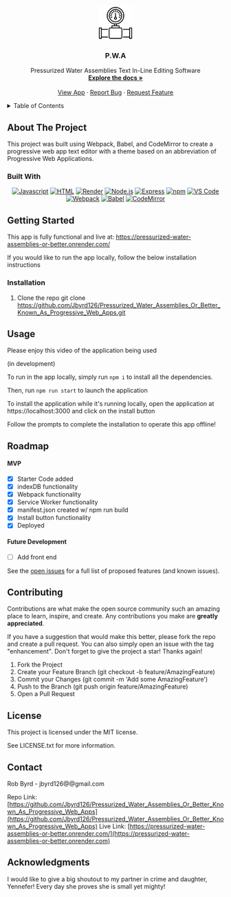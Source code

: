 <div align="center">

  <!-- Add badges using the following format: -->
  <!-- ![Name](urlToShieldHere)(urlToGithubHere) -->


</div>

<!-- PROJECT LOGO -->

<div align="center">
  <a href="https://github.com/Jbyrd126/Pressurized_Water_Assemblies_Or_Better_Known_As_Progressive_Web_Apps">
    <img src="./client/src/images/logoNew.png" alt="Logo" width="80" height="80">
  </a>

<h3 align="center">P.W.A</h3>

  <p align="center">
    Pressurized Water Assemblies Text In-Line Editing Software <br />
    <a href="https://github.com/Jbyrd126/Pressurized_Water_Assemblies_Or_Better_Known_As_Progressive_Web_Apps"><strong>Explore the docs »</strong></a>
    <br />
    <br />
    <a href="https://pwa-kitties.onrender.com/">View App</a>
    ·
    <a href="https://github.com/Jbyrd126/Pressurized_Water_Assemblies_Or_Better_Known_As_Progressive_Web_Apps/issues">Report Bug</a>
    ·
    <a href="https://github.com/Jbyrd126/Pressurized_Water_Assemblies_Or_Better_Known_As_Progressive_Web_Apps/issues">Request Feature</a>
  </p>
</div>

<!-- TABLE OF CONTENTS -->
<details>
  <summary>Table of Contents</summary>
  <ol>
    <li>
      <a href="#about-the-project">About The Project</a>
      <ul>
        <li><a href="#built-with">Built With</a></li>
      </ul>
    </li>
    <li>
      <a href="#getting-started">Getting Started</a>
      <ul>
        <li><a href="#installation">Installation</a></li>
      </ul>
    </li>
    <li><a href="#usage">Usage</a></li>
    <li><a href="#roadmap">Roadmap</a></li>
    <li><a href="#contributing">Contributing</a></li>
    <li><a href="#license">License</a></li>
    <li><a href="#contact">Contact</a></li>
    <li><a href="#acknowledgments">Acknowledgments</a></li>
  </ol>
</details>

<!-- ABOUT THE PROJECT -->

## About The Project

<!-- Add screenshots using the following format: -->
<!-- ![Screenshot alt description](directPathOfScreenshots) -->

This project was built using Webpack, Babel, and CodeMirror to create a progressive web app text editor with a theme based on an abbreviation of Progressive Web Applications.

### Built With

<div align="center">

[![Javascript](https://img.shields.io/badge/Language-JavaScript-ff0000?style=plastic&logo=JavaScript&logoWidth=10)](https://javascript.info/)
[![HTML](https://img.shields.io/badge/Language-HTML/CSS-ff8000?style=plastic&logo=HTML5&logoWidth=10)](https://html.com/)
[![Render](https://img.shields.io/badge/Deployment-Render-00ff00?style=plastic&logo=render&logoWidth=10)](https://render.com)
[![Node.js](https://img.shields.io/badge/Framework-Node.js-ff0000?style=plastic&logo=Node.js&logoWidth=10)](https://nodejs.org/en/)
[![Express](https://img.shields.io/badge/Framework-Express-80ff00?style=plastic&logo=Express&logoWidth=10)](https://expressjs.com/)
[![npm](https://img.shields.io/badge/Tools-npm-ff0000?style=plastic&logo=npm&logoWidth=10)](https://www.npmjs.com/)
[![VS Code](https://img.shields.io/badge/IDE-VSCode-ff0000?style=plastic&logo=VisualStudioCode&logoWidth=10)](https://code.visualstudio.com/docs)
[![Webpack](https://img.shields.io/badge/Package-Webpack-ff0000?style=plastic&logo=Webpack&logoWidth=10)](https://webpack.js.org/)
[![Babel](https://img.shields.io/badge/Package-Babel-ff0000?style=plastic&logo=Babel&logoWidth=10)](https://babeljs.io/)
[![CodeMirror](https://img.shields.io/badge/Package-CodeMirror-ff0000?style=plastic&logo=CodeMirror&logoWidth=10)](https://codemirror.net/)

</div>

<!-- GETTING STARTED -->

## Getting Started

This app is fully functional and live at:
https://pressurized-water-assemblies-or-better.onrender.com/

If you would like to run the app locally, follow the below installation instructions

### Installation

1. Clone the repo
   git clone https://github.com/Jbyrd126/Pressurized_Water_Assemblies_Or_Better_Known_As_Progressive_Web_Apps.git

<!-- USAGE EXAMPLES -->

## Usage

Please enjoy this video of the application being used

(in development)

To run in the app locally, simply run `npm i` to install all the dependencies.

Then, run `npm run start` to launch the application

To install the application while it's running locally, open the application at https://localhost:3000 and click on the install button

Follow the prompts to complete the installation to operate this app offline!

<!-- ROADMAP -->

## Roadmap

#### MVP

- [x] Starter Code added
- [x] indexDB functionality
- [x] Webpack functionality
- [x] Service Worker functionality
- [x] manifest.json created w/ npm run build
- [x] Install button functionality
- [x] Deployed

#### Future Development

- [ ] Add front end

See the [open issues](https://github.com/Jbyrd126/Pressurized_Water_Assemblies_Or_Better_Known_As_Progressive_Web_Appss/issues) for a full list of proposed features (and known issues).

<!-- CONTRIBUTING -->

## Contributing

Contributions are what make the open source community such an amazing place to learn, inspire, and create. Any contributions you make are **greatly appreciated**.

If you have a suggestion that would make this better, please fork the repo and create a pull request. You can also simply open an issue with the tag "enhancement".
Don't forget to give the project a star! Thanks again!

1. Fork the Project
2. Create your Feature Branch (git checkout -b feature/AmazingFeature)
3. Commit your Changes (git commit -m 'Add some AmazingFeature')
4. Push to the Branch (git push origin feature/AmazingFeature)
5. Open a Pull Request

<!-- LICENSE -->

## License

This project is licensed under the MIT license.

See LICENSE.txt for more information.

<!-- CONTACT -->

## Contact

Rob Byrd - jbyrd126@@gmail.com

Repo Link: [https://github.com/Jbyrd126/Pressurized_Water_Assemblies_Or_Better_Known_As_Progressive_Web_Apps](https://github.com/Jbyrd126/Pressurized_Water_Assemblies_Or_Better_Known_As_Progressive_Web_Apps)
Live Link: [https://pressurized-water-assemblies-or-better.onrender.com/](https://pressurized-water-assemblies-or-better.onrender.com)

<!-- ACKNOWLEDGMENTS -->

## Acknowledgments

I would like to give a big shoutout to my partner in crime and daughter, Yennefer! Every day she proves she is small yet mighty!
